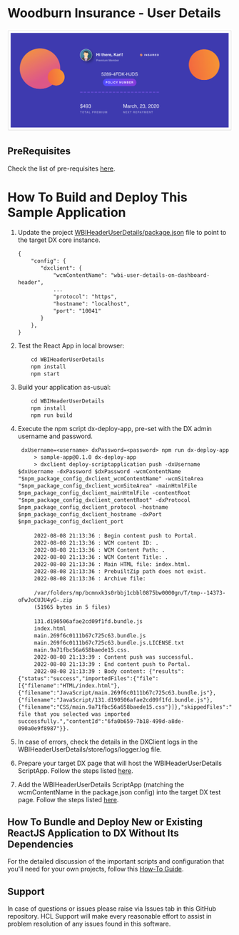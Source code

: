 # Woodburn Insurance - User Details

![Woodburn Insurance - User Details Script Application](../readme_imgs/UserDetails.png)
## PreRequisites
Check the list of pre-requisites [here](https://opensource.hcltechsw.com/digital-experience/CF214/guide_me/tutorials/scriptapps/pre_requisites/).

#  How To Build and Deploy This Sample Application
1. Update the project [WBIHeaderUserDetails/package.json](./package.json) file to point to the target DX core instance.
    ```
    {
        "config": {
           "dxclient": {
               "wcmContentName": "wbi-user-details-on-dashboard-header",
               ...
               "protocol": "https",
               "hostname": "localhost",
               "port": "10041"
           }
        },
    }
    ```
2. Test the React App in local browser:
    ```
        cd WBIHeaderUserDetails
        npm install
        npm start
    ```
3. Build your application as-usual:
    ```
        cd WBIHeaderUserDetails
        npm install
        npm run build
    ```
4. Execute the npm script dx-deploy-app, pre-set with the DX admin username and password.

        dxUsername=<username> dxPassword=<password> npm run dx-deploy-app 
            > sample-app@0.1.0 dx-deploy-app
            > dxclient deploy-scriptapplication push -dxUsername $dxUsername -dxPassword $dxPassword -wcmContentName "$npm_package_config_dxclient_wcmContentName" -wcmSiteArea "$npm_package_config_dxclient_wcmSiteArea" -mainHtmlFile $npm_package_config_dxclient_mainHtmlFile -contentRoot "$npm_package_config_dxclient_contentRoot" -dxProtocol $npm_package_config_dxclient_protocol -hostname $npm_package_config_dxclient_hostname -dxPort $npm_package_config_dxclient_port
         
            2022-08-08 21:13:36 : Begin content push to Portal.
            2022-08-08 21:13:36 : WCM content ID: .
            2022-08-08 21:13:36 : WCM Content Path: .
            2022-08-08 21:13:36 : WCM Content Title: .
            2022-08-08 21:13:36 : Main HTML file: index.html.
            2022-08-08 21:13:36 : PrebuiltZip path does not exist.
            2022-08-08 21:13:36 : Archive file: 

            /var/folders/mp/bcmnxk3s0rbbj1cbbl0875bw0000gn/T/tmp--14373-oFwJoCUJU4yG-.zip
            (51965 bytes in 5 files) 

            131.d190506afae2cd09f1fd.bundle.js
            index.html
            main.269f6c0111b67c725c63.bundle.js
            main.269f6c0111b67c725c63.bundle.js.LICENSE.txt
            main.9a71fbc56a658baede15.css.
            2022-08-08 21:13:39 : Content push was successful.
            2022-08-08 21:13:39 : End content push to Portal.
            2022-08-08 21:13:39 : Body content: {"results":{"status":"success","importedFiles":{"file":[{"filename":"HTML/index.html"},{"filename":"JavaScript/main.269f6c0111b67c725c63.bundle.js"},{"filename":"JavaScript/131.d190506afae2cd09f1fd.bundle.js"},{"filename":"CSS/main.9a71fbc56a658baede15.css"}]},"skippedFiles":"","message":"The file that you selected was imported successfully.","contentId":"6fa0b659-7b18-499d-a8de-090a0e9f8987"}}.     

5. In case of errors, check the details in the DXClient logs in the WBIHeaderUserDetails/store/logs/logger.log file.
6. Prepare your target DX page that will host the WBIHeaderUserDetails ScriptApp. Follow the steps listed [here](https://opensource.hcltechsw.com/digital-experience/CF214/guide_me/tutorials/scriptapps/common-setup/post-deployment/prepare_dx_page/).
7. Add the WBIHeaderUserDetails ScriptApp (matching the wcmContentName in the package.json config) into the target DX test page. Follow the steps listed [here](https://opensource.hcltechsw.com/digital-experience/CF214/guide_me/tutorials/scriptapps/common-setup/post-deployment/add_scriptapp_to_page/).

## How To Bundle and Deploy New or Existing ReactJS Application to DX Without Its Dependencies
For the detailed discussion of the important scripts and configuration that you'll need for your own projects, follow this [How-To Guide](https://opensource.hcltechsw.com/digital-experience/CF214/guide_me/tutorials/scriptapps/how_to/03_apps_excluding_dependencies/).

## Support

In case of questions or issues please raise via Issues tab in this GitHub repository. HCL Support will make every reasonable effort to assist in problem resolution of any issues found in this software.
